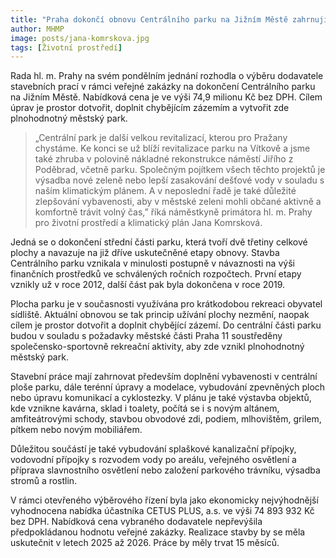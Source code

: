 ```yaml
---
title: "Praha dokončí obnovu Centrálního parku na Jižním Městě zahrnující výsadbu stromů i vybudování toalet, altánu, mlhoviště, nového mobiliáře nebo kavárny"
author: MHMP
image: posts/jana-komrskova.jpg
tags: [Životní prostředí]
---
```


Rada hl. m. Prahy na svém pondělním jednání rozhodla o výběru dodavatele stavebních prací v rámci veřejné zakázky na dokončení Centrálního parku na Jižním Městě. Nabídková cena je ve výši 74,9 milionu Kč bez DPH. Cílem úprav je prostor dotvořit, doplnit chybějícím zázemím a vytvořit zde plnohodnotný městský park.

> „Centrální park je další velkou revitalizací, kterou pro Pražany chystáme. Ke konci se už blíží revitalizace parku na Vítkově a jsme také zhruba v polovině nákladné rekonstrukce náměstí Jiřího z Poděbrad, včetně parku. Společným pojítkem všech těchto projektů je výsadba nové zeleně nebo lepší zasakování dešťové vody v souladu s naším klimatickým plánem. A v neposlední řadě je také důležité zlepšování vybavenosti, aby v městské zeleni mohli občané aktivně a komfortně trávit volný čas,” říká náměstkyně primátora hl. m. Prahy pro životní prostředí a klimatický plán Jana Komrsková.

Jedná se o dokončení střední části parku, která tvoří dvě třetiny celkové plochy a navazuje na již dříve uskutečněné etapy obnovy. Stavba Centrálního parku vznikala v minulosti postupně v návaznosti na výši finančních prostředků ve schválených ročních rozpočtech. První etapy vznikly už v roce 2012, další část pak byla dokončena v roce 2019.

Plocha parku je v současnosti využívána pro krátkodobou rekreaci obyvatel sídliště. Aktuální obnovou se tak princip užívání plochy nezmění, naopak cílem je prostor dotvořit a doplnit chybějící zázemí. Do centrální části parku budou v souladu s požadavky městské části Praha 11 soustředěny společensko-sportovně rekreační aktivity, aby zde vznikl plnohodnotný městský park.

Stavební práce mají zahrnovat především doplnění vybavenosti v centrální ploše parku, dále terénní úpravy a modelace, vybudování zpevněných ploch nebo úpravu komunikací a cyklostezky. V plánu je také výstavba objektů, kde vznikne kavárna, sklad i toalety, počítá se i s novým altánem, amfiteátrovými schody, stavbou obvodové zdi, podiem, mlhovištěm, grilem, pítkem nebo novým mobiliářem.

Důležitou součástí je také vybudování splaškové kanalizační přípojky, vodovodní přípojky s rozvodem vody po areálu, veřejného osvětlení a příprava slavnostního osvětlení nebo založení parkového trávníku, výsadba stromů a rostlin.

V rámci otevřeného výběrového řízení byla jako ekonomicky nejvýhodnější vyhodnocena nabídka účastníka CETUS PLUS, a.s. ve výši 74 893 932 Kč bez DPH. Nabídková cena vybraného dodavatele nepřevýšila předpokládanou hodnotu veřejné zakázky. Realizace stavby by se měla uskutečnit v letech 2025 až 2026. Práce by měly trvat 15 měsíců.
